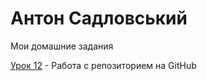 

# Антон Садловський
Мои домашние задания


[Урок 12](https://anton3808.github.io "Моя готовая домашка") - Работа с репозиторием на GitHub
